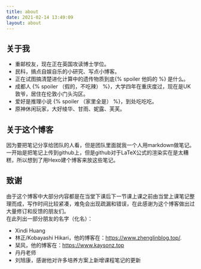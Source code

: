 ```yaml
---
title: about
date: 2021-02-14 13:49:09
layout: about
---
```

## 关于我
- 重邮校友，现在正在英国攻读博士学位。  
- 民科，搞点自娱自乐的小研究、写点小博客。   
- 正在试图搞清楚进化计算中的遗传物质到底{% spoiler 他妈的 %} 是什么。  
- 成都人 {% spoiler （假的，不吃辣） %}，大学四年在重庆度过，现在是UK敦爷，居住在伦敦小门头沟区。    
- 爱好是推理小说 {% spoiler （家里全是） %}，到处吃吃吃。   
- 原神休闲玩家，大好绫华、甘雨、妮露、芙芙。     

## 关于这个博客  
因为要把笔记分享给团队的人看，但是团队里面就我一个人用markdown做笔记。一开始是把笔记上传到github上，但是github对于LaTeX公式的渲染实在是太糟糕，所以想到了用Hexo建个博客来放这些笔记。   

## 致谢
由于这个博客中大部分内容都是在当堂下课后下一节课上课之前由当堂上课笔记整理而成，写作时间比较紧凑，难免会出现疏漏和错误，在此感谢为这个博客做出过大量修订和反馈的朋友们。  
在此列出一部分朋友的名字（化名）：  

- Xindi Huang  
- 林正/Kobayashi Hikari，他的博客在：https://www.zhenglinblog.top/.  
- 栞风，他的博客在：https://www.kaysonz.top  
- 丹丹老师  
- 刘旭康，感谢他对许多培养方案上新增课程笔记的更新  
